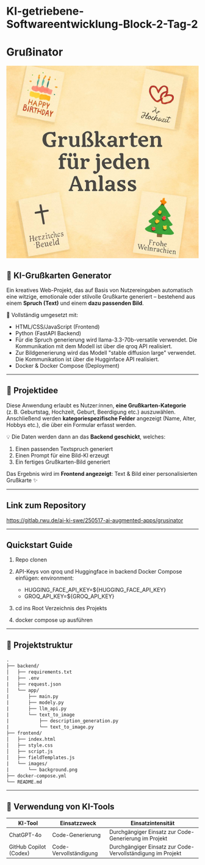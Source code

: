 # KI-getriebene-Softwareentwicklung-Block-2-Tag-2

# Grußinator

![Bild](./frontend/images/background.png)

## 🎉 KI-Grußkarten Generator

Ein kreatives Web-Projekt, das auf Basis von Nutzereingaben automatisch eine witzige, emotionale oder stilvolle Grußkarte generiert – bestehend aus einem **Spruch (Text)** und einem **dazu passenden Bild**.

🚀 Vollständig umgesetzt mit:
- HTML/CSS/JavaScript (Frontend)
- Python (FastAPI Backend)
- Für die Spruch generierung wird llama-3.3-70b-versatile verwendet. Die Kommunikation mit dem Modell ist über die qroq API realisiert.
- Zur Bildgenerierung wird das Modell "stable diffusion large" verwendet. Die Kommunikation ist über die Hugginface API realisiert.
- Docker & Docker Compose (Deployment)

---

## 🧠 Projektidee

Diese Anwendung erlaubt es Nutzer:innen, **eine Grußkarten-Kategorie** (z. B. Geburtstag, Hochzeit, Geburt, Beerdigung etc.) auszuwählen.  
Anschließend werden **kategoriespezifische Felder** angezeigt (Name, Alter, Hobbys etc.), die über ein Formular erfasst werden.

💡 Die Daten werden dann an das **Backend geschickt**, welches:
1. Einen passenden Textspruch generiert
2. Einen Prompt für eine Bild-KI erzeugt
3. Ein fertiges Grußkarten-Bild generiert

Das Ergebnis wird im **Frontend angezeigt**: Text & Bild einer personalisierten Grußkarte ✨

---

## Link zum Repository

https://gitlab.rwu.de/ai-ki-swe/250517-ai-augmented-apps/grusinator

---

## Quickstart Guide

1. Repo clonen
2. API-Keys von qroq und Huggingface in backend Docker Compose einfügen:
environment:
      - HUGGING_FACE_API_KEY=${HUGGING_FACE_API_KEY} 
      - GROQ_API_KEY=${GROQ_API_KEY}

3. cd ins Root Verzeichnis des Projekts
4. docker compose up ausführen

---

## 📁 Projektstruktur

```plaintext
.
├── backend/
│   ├── requirements.txt
|   ├── .env
|   ├── request.json
│   └── app/
|       ├── main.py
|       ├── modely.py
|       ├── llm_api.py
|       └── text_to_image
|           ├── description_generation.py
|           └── text_to_image.py
├── frontend/
│   ├── index.html
│   ├── style.css
│   ├── script.js
│   ├── fieldTemplates.js
|   └── images/
|       └── background.png
├── docker-compose.yml
└── README.md
```

---

## 🤖 Verwendung von KI-Tools

|KI-Tool|Einsatzzweck|Einsatzintensität|
|-|-|-|
|ChatGPT-4o|Code-Generierung|Durchgängiger Einsatz zur Code-Generierung im Projekt|
|GitHub Copilot (Codex)|Code-Vervollständigung|Durchgängiger Einsatz zur Code-Vervollständigung im Projekt|
